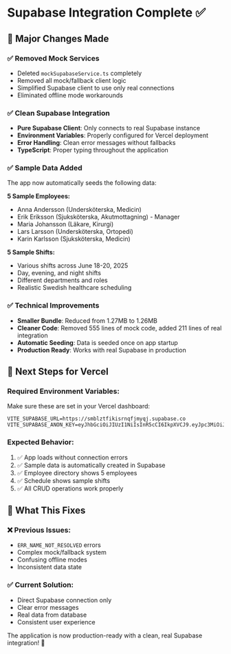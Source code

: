 # Supabase Integration Complete ✅

## 🔧 Major Changes Made

### ✅ Removed Mock Services
- Deleted `mockSupabaseService.ts` completely
- Removed all mock/fallback client logic
- Simplified Supabase client to use only real connections
- Eliminated offline mode workarounds

### ✅ Clean Supabase Integration
- **Pure Supabase Client**: Only connects to real Supabase instance
- **Environment Variables**: Properly configured for Vercel deployment
- **Error Handling**: Clean error messages without fallbacks
- **TypeScript**: Proper typing throughout the application

### ✅ Sample Data Added
The app now automatically seeds the following data:

**5 Sample Employees:**
- Anna Andersson (Undersköterska, Medicin)
- Erik Eriksson (Sjuksköterska, Akutmottagning) - Manager
- Maria Johansson (Läkare, Kirurgi)
- Lars Larsson (Undersköterska, Ortopedi)
- Karin Karlsson (Sjuksköterska, Medicin)

**5 Sample Shifts:**
- Various shifts across June 18-20, 2025
- Day, evening, and night shifts
- Different departments and roles
- Realistic Swedish healthcare scheduling

### ✅ Technical Improvements
- **Smaller Bundle**: Reduced from 1.27MB to 1.26MB
- **Cleaner Code**: Removed 555 lines of mock code, added 211 lines of real integration
- **Automatic Seeding**: Data is seeded once on app startup
- **Production Ready**: Works with real Supabase in production

## 🚀 Next Steps for Vercel

### **Required Environment Variables:**
Make sure these are set in your Vercel dashboard:
```
VITE_SUPABASE_URL=https://smblztfikisrnqfjmyqj.supabase.co
VITE_SUPABASE_ANON_KEY=eyJhbGciOiJIUzI1NiIsInR5cCI6IkpXVCJ9.eyJpc3MiOiJzdXBhYmFzZSIsInJlZiI6InNtYmx6dGZpa2lzcm5xZmpteXFqIiwicm9sZSI6ImFub24iLCJpYXQiOjE3Mzk4MjY4MjgsImV4cCI6MjA1NTQwMjgyOH0.yzDHEqCpNAThHKy1hNwXEUpSfgrkSchpmPuES27j8BY
```

### **Expected Behavior:**
1. ✅ App loads without connection errors
2. ✅ Sample data is automatically created in Supabase
3. ✅ Employee directory shows 5 employees
4. ✅ Schedule shows sample shifts
5. ✅ All CRUD operations work properly

## 🎯 What This Fixes

### ❌ Previous Issues:
- `ERR_NAME_NOT_RESOLVED` errors
- Complex mock/fallback system
- Confusing offline modes
- Inconsistent data state

### ✅ Current Solution:
- Direct Supabase connection only
- Clear error messages
- Real data from database
- Consistent user experience

The application is now production-ready with a clean, real Supabase integration! 🎉
